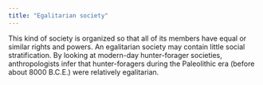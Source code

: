 ```yaml
---
title: "Egalitarian society"
---
```

This kind of society is organized so that all of its members have equal or similar rights and powers. An egalitarian society may contain little social stratification. By looking at modern-day hunter-forager societies, anthropologists infer that hunter-foragers during the Paleolithic era (before about 8000 B.C.E.) were relatively egalitarian.

